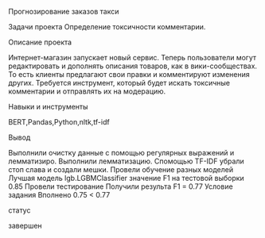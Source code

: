 Прогнозирование заказов такси

Задачи проекта 
Определение токсичности комментарии.

Описание проекта

Интернет-магазин запускает новый сервис. Теперь пользователи могут редактировать и дополнять описания товаров, как в вики-сообществах. То есть клиенты предлагают свои правки и комментируют изменения других. Требуется инструмент, который будет искать токсичные комментарии и отправлять их на модерацию.

Навыки и инструменты

BERT,Pandas,Python,nltk,tf-idf

Вывод

Выполнили очистку данные с помощью регулярных выражений и лемматизиро.
Выполнили лемматизацию.
Спомощью TF-IDF убрали стоп слава и создали мешки.
Провели обучение разных моделей
Лучшая модель lgb.LGBMClassifier значение F1 на тестовой выборки 0.85
Провели тестирование
Получили результа F1 = 0.77
Условие задания Вполнено 0.75 < 0.77

статус

завершен